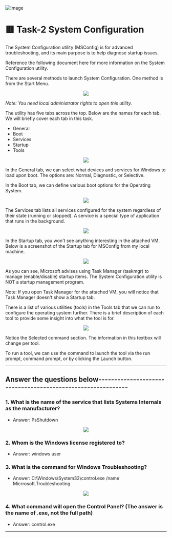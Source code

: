 ![image](https://user-images.githubusercontent.com/94435318/162122757-c0dfdb99-8f42-4044-95c1-4bd8e1775fa2.png)

# 🟥 Task-2 System Configuration

The System Configuration utility (MSConfig) is for advanced troubleshooting, and its main purpose is to help diagnose startup issues. 

Reference the following document here for more information on the System Configuration utility. 

There are several methods to launch System Configuration. One method is from the Start Menu.

<p align="center">
  <img src="https://user-images.githubusercontent.com/94435318/162123353-94bcb240-2b03-43c0-bd8c-094a5a6070d6.png">
</p>  

*Note: You need local administrator rights to open this utility.*

The utility has five tabs across the top. Below are the names for each tab. We will briefly cover each tab in this task. 

- General
- Boot
- Services
- Startup
- Tools

<p align="center">
  <img src="https://user-images.githubusercontent.com/94435318/162123531-6e5f2b05-7be9-4a77-9ea9-264d5589e76a.png">
</p>

In the General tab, we can select what devices and services for Windows to load upon boot. The options are: Normal, Diagnostic, or Selective. 

In the Boot tab, we can define various boot options for the Operating System. 

<p align="center">
  <img src="https://user-images.githubusercontent.com/94435318/162123652-535edd1c-69c9-4640-b874-aa29e3168d79.png">
</p>  

The Services tab lists all services configured for the system regardless of their state (running or stopped). A service is a special type of application that runs in the background.  

<p align="center">
  <img src="https://user-images.githubusercontent.com/94435318/162123760-78917dee-edce-494f-a95e-7882006966ce.png">
</p>  

In the Startup tab, you won't see anything interesting in the attached VM.  Below is a screenshot of the Startup tab for MSConfig from my local machine. 

<p align="center">
  <img src="https://user-images.githubusercontent.com/94435318/162123898-1029614e-1794-449a-a29f-851bddc60872.png">
</p>

As you can see, Microsoft advises using Task Manager (taskmgr) to manage (enable/disable) startup items. The System Configuration utility is NOT a startup management program. 

Note: If you open Task Manager for the attached VM, you will notice that Task Manager doesn't show a Startup tab. 

There is a list of various utilities (tools) in the Tools tab that we can run to configure the operating system further. There is a brief description of each tool to provide some insight into what the tool is for. 

<p align="center">
  <img src="https://user-images.githubusercontent.com/94435318/162123962-7d1f2af3-7f51-46b5-b2f8-bdd64d65de91.png">
</p>

Notice the Selected command section. The information in this textbox will change per tool.

To run a tool, we can use the command to launch the tool via the run prompt, command prompt, or by clicking the Launch button. 

------------------------------------------------------------------------------------------

Answer the questions below------------------------------------------------------------
--

### 1. What is the name of the service that lists Systems Internals as the manufacturer?

- Answer: PsShutdown

<p align="center">
  <img src="https://user-images.githubusercontent.com/94435318/162125324-18de7477-85c3-4ffe-97af-e4e121dd6c60.png">
</p>

### 2. Whom is the Windows license registered to?

- Answer: windows user

### 3. What is the command for Windows Troubleshooting?

- Answer: C:\Windows\System32\control.exe /name Micrrosoft.Troubleshooting

<p align="center">
  <img src="https://user-images.githubusercontent.com/94435318/162125832-fd51f4a8-0f42-4809-b778-84520eb42d74.png">
</p>  

### 4. What command will open the Control Panel? (The answer is  the name of .exe, not the full path)

- Answer: control.exe

--------------------------------------------------------------------------------------------------
